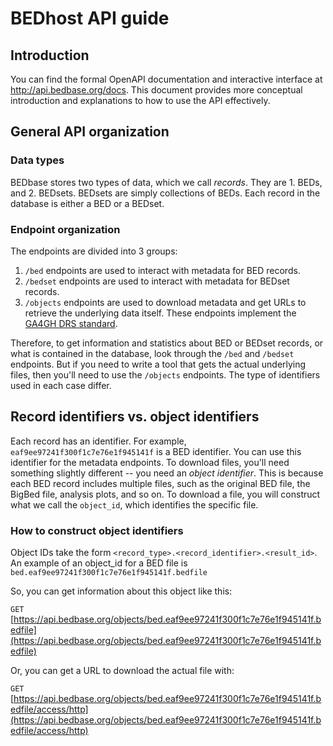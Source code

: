 # BEDhost API guide

## Introduction

You can find the formal OpenAPI documentation and interactive interface at <http://api.bedbase.org/docs>. This document provides more conceptual introduction and explanations to how to use the API effectively.


## General API organization

### Data types

BEDbase stores two types of data, which we call *records*. They are 1. BEDs, and 2. BEDsets. BEDsets are simply collections of BEDs. Each record in the database is either a BED or a BEDset.

### Endpoint organization

The endpoints are divided into 3 groups:

1. `/bed` endpoints are used to interact with metadata for BED records.
2. `/bedset` endpoints are used to interact with metadata for BEDset records.
3. `/objects` endpoints are used to download metadata and get URLs to retrieve the underlying data itself. These endpoints implement the [GA4GH DRS standard](https://ga4gh.github.io/data-repository-service-schemas/).

Therefore, to get information and statistics about BED or BEDset records, or what is contained in the database, look through the `/bed` and `/bedset` endpoints. But if you need to write a tool that gets the actual underlying files, then you'll need to use the `/objects` endpoints. The type of identifiers used in each case differ.

## Record identifiers vs. object identifiers

Each record has an identifier. For example, `eaf9ee97241f300f1c7e76e1f945141f` is a BED identifier. You can use this identifier for the metadata endpoints. To download files, you'll need something slightly different -- you need an *object identifier*. This is because each BED record includes multiple files, such as the original BED file, the BigBed file, analysis plots, and so on. To download a file, you will construct what we call the `object_id`, which identifies the specific file.

### How to construct object identifiers

Object IDs take the form `<record_type>.<record_identifier>.<result_id>`. An example of an object_id for a BED file is `bed.eaf9ee97241f300f1c7e76e1f945141f.bedfile`

So, you can get information about this object like this:

`GET` [https://api.bedbase.org/objects/bed.eaf9ee97241f300f1c7e76e1f945141f.bedfile](https://api.bedbase.org/objects/bed.eaf9ee97241f300f1c7e76e1f945141f.bedfile)

Or, you can get a URL to download the actual file with:

`GET` [https://api.bedbase.org/objects/bed.eaf9ee97241f300f1c7e76e1f945141f.bedfile/access/http](https://api.bedbase.org/objects/bed.eaf9ee97241f300f1c7e76e1f945141f.bedfile/access/http)


